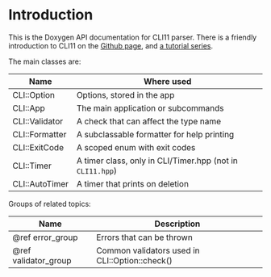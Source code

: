 # Introduction

This is the Doxygen API documentation for CLI11 parser. There is a friendly introduction to CLI11 on the [Github page](https://github.com/CLIUtils/CLI11), and [a tutorial series](https://cliutils.github.io/CLI11/book).

The main classes are:

| Name          | Where used                          |
|---------------|-------------------------------------|
|CLI::Option    | Options, stored in the app          |
|CLI::App       | The main application or subcommands |
|CLI::Validator | A check that can affect the type name |
|CLI::Formatter | A subclassable formatter for help printing |
|CLI::ExitCode  | A scoped enum with exit codes       |
|CLI::Timer     | A timer class, only in CLI/Timer.hpp (not in `CLI11.hpp`) |
|CLI::AutoTimer | A timer that prints on deletion     |


Groups of related topics:

| Name                 | Description                                    |
|----------------------|------------------------------------------------|
| @ref error_group     | Errors that can be thrown                      |
| @ref validator_group | Common validators used in CLI::Option::check() |



